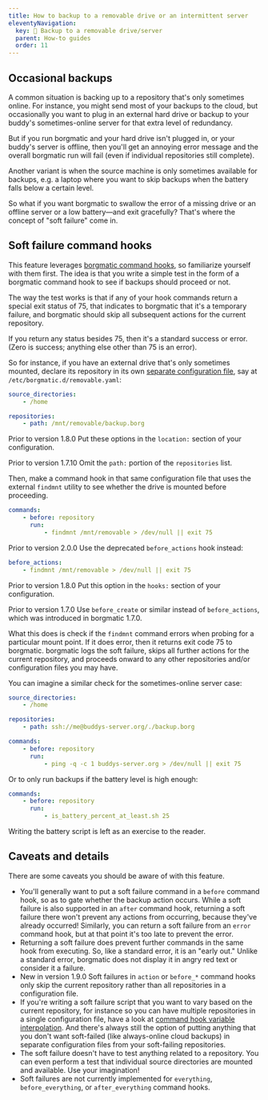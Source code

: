 ```yaml
---
title: How to backup to a removable drive or an intermittent server
eleventyNavigation:
  key: 💾 Backup to a removable drive/server
  parent: How-to guides
  order: 11
---
```

## Occasional backups

A common situation is backing up to a repository that's only sometimes online.
For instance, you might send most of your backups to the cloud, but
occasionally you want to plug in an external hard drive or backup to your
buddy's sometimes-online server for that extra level of redundancy.

But if you run borgmatic and your hard drive isn't plugged in, or your buddy's
server is offline, then you'll get an annoying error message and the overall
borgmatic run will fail (even if individual repositories still complete).

Another variant is when the source machine is only sometimes available for
backups, e.g. a laptop where you want to skip backups when the battery falls
below a certain level.

So what if you want borgmatic to swallow the error of a missing drive
or an offline server or a low battery—and exit gracefully? That's where the
concept of "soft failure" come in.


## Soft failure command hooks

This feature leverages [borgmatic command
hooks](https://torsion.org/borgmatic/docs/how-to/add-preparation-and-cleanup-steps-to-backups/),
so familiarize yourself with them first. The idea is that you write a simple
test in the form of a borgmatic command hook to see if backups should proceed or
not.

The way the test works is that if any of your hook commands return a special
exit status of 75, that indicates to borgmatic that it's a temporary failure,
and borgmatic should skip all subsequent actions for the current repository.

If you return any status besides 75, then it's a standard success or error.
(Zero is success; anything else other than 75 is an error).

So for instance, if you have an external drive that's only sometimes mounted,
declare its repository in its own [separate configuration
file](https://torsion.org/borgmatic/docs/how-to/make-per-application-backups/),
say at `/etc/borgmatic.d/removable.yaml`:

```yaml
source_directories:
    - /home

repositories:
    - path: /mnt/removable/backup.borg
```

<span class="minilink minilink-addedin">Prior to version 1.8.0</span> Put
these options in the `location:` section of your configuration.

<span class="minilink minilink-addedin">Prior to version 1.7.10</span> Omit
the `path:` portion of the `repositories` list.

Then, make a command hook in that same configuration file that uses the external
`findmnt` utility to see whether the drive is mounted before proceeding.

```yaml
commands:
    - before: repository
      run:
          - findmnt /mnt/removable > /dev/null || exit 75
```

<span class="minilink minilink-addedin">Prior to version 2.0.0</span> Use the
deprecated `before_actions` hook instead:

```yaml
before_actions:
    - findmnt /mnt/removable > /dev/null || exit 75
```

<span class="minilink minilink-addedin">Prior to version 1.8.0</span> Put this
option in the `hooks:` section of your configuration.

<span class="minilink minilink-addedin">Prior to version 1.7.0</span> Use
`before_create` or similar instead of `before_actions`, which was introduced in
borgmatic 1.7.0.

What this does is check if the `findmnt` command errors when probing for a
particular mount point. If it does error, then it returns exit code 75 to
borgmatic. borgmatic logs the soft failure, skips all further actions for the
current repository, and proceeds onward to any other repositories and/or
configuration files you may have.

You can imagine a similar check for the sometimes-online server case:

```yaml
source_directories:
    - /home

repositories:
    - path: ssh://me@buddys-server.org/./backup.borg

commands:
    - before: repository
      run:
          - ping -q -c 1 buddys-server.org > /dev/null || exit 75
```

Or to only run backups if the battery level is high enough:

```yaml
commands:
    - before: repository
      run:
          - is_battery_percent_at_least.sh 25
```

Writing the battery script is left as an exercise to the reader.


## Caveats and details

There are some caveats you should be aware of with this feature.

 * You'll generally want to put a soft failure command in a `before` command
   hook, so as to gate whether the backup action occurs. While a soft failure is
   also supported in an `after` command hook, returning a soft failure there
   won't prevent any actions from occurring, because they've already occurred!
   Similarly, you can return a soft failure from an `error` command hook, but at
   that point it's too late to prevent the error.
 * Returning a soft failure does prevent further commands in the same hook from
   executing. So, like a standard error, it is an "early out." Unlike a standard
   error, borgmatic does not display it in angry red text or consider it a
   failure.
 * <span class="minilink minilink-addedin">New in version 1.9.0</span> Soft
   failures in `action` or `before_*` command hooks only skip the current
   repository rather than all repositories in a configuration file.
 * If you're writing a soft failure script that you want to vary based on the
   current repository, for instance so you can have multiple repositories in a
   single configuration file, have a look at [command hook variable
   interpolation](https://torsion.org/borgmatic/docs/how-to/add-preparation-and-cleanup-steps-to-backups/#variable-interpolation).
   And there's always still the option of putting anything that you don't want
   soft-failed (like always-online cloud backups) in separate configuration
   files from your soft-failing repositories.
 * The soft failure doesn't have to test anything related to a repository. You
   can even perform a test that individual source directories are mounted and
   available. Use your imagination!
 * Soft failures are not currently implemented for `everything`,
   `before_everything`, or `after_everything` command hooks.

